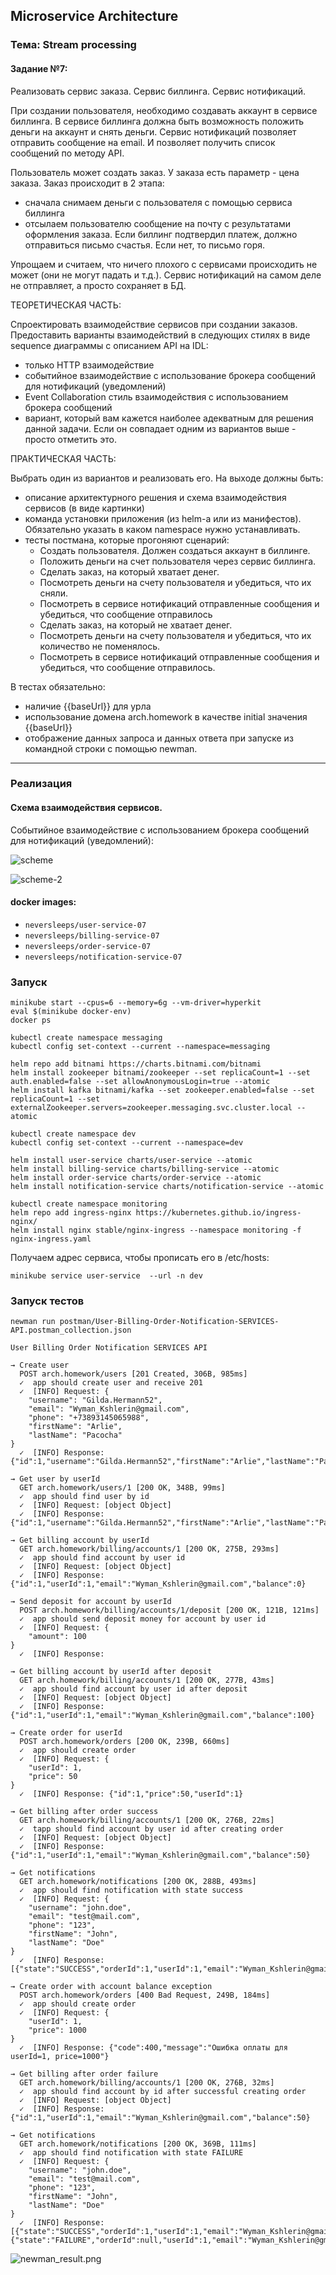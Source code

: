 ## Microservice Architecture
### Тема: Stream processing
#### Задание №7:

Реализовать сервис заказа. Сервис биллинга. Сервис нотификаций.

При создании пользователя, необходимо создавать аккаунт в сервисе биллинга.
В сервисе биллинга должна быть возможность положить деньги на аккаунт и снять деньги.
Сервис нотификаций позволяет отправить сообщение на email. И позволяет получить список сообщений по методу API.

Пользователь может создать заказ. У заказа есть параметр - цена заказа. Заказ происходит в 2 этапа:
- сначала снимаем деньги с пользователя с помощью сервиса биллинга
- отсылаем пользователю сообщение на почту с результатами оформления заказа. Если биллинг подтвердил платеж, должно отправиться письмо счастья. Если нет, то письмо горя.

Упрощаем и считаем, что ничего плохого с сервисами происходить не может (они не могут падать и т.д.). Сервис нотификаций на самом деле не отправляет, а просто сохраняет в БД.

ТЕОРЕТИЧЕСКАЯ ЧАСТЬ:

Спроектировать взаимодействие сервисов при создании заказов. Предоставить варианты взаимодействий в следующих стилях в виде sequence диаграммы с описанием API на IDL:
- только HTTP взаимодействие
- событийное взаимодействие с использование брокера сообщений для нотификаций (уведомлений)
- Event Collaboration cтиль взаимодействия с использованием брокера сообщений
- вариант, который вам кажется наиболее адекватным для решения данной задачи. Если он совпадает одним из вариантов выше - просто отметить это.

ПРАКТИЧЕСКАЯ ЧАСТЬ: 

Выбрать один из вариантов и реализовать его. На выходе должны быть:
- описание архитектурного решения и схема взаимодействия сервисов (в виде картинки)
- команда установки приложения (из helm-а или из манифестов). Обязательно указать в каком namespace нужно устанавливать.
- тесты постмана, которые прогоняют сценарий:
    - Создать пользователя. Должен создаться аккаунт в биллинге.
    - Положить деньги на счет пользователя через сервис биллинга.
    - Сделать заказ, на который хватает денег.
    - Посмотреть деньги на счету пользователя и убедиться, что их сняли.
    - Посмотреть в сервисе нотификаций отправленные сообщения и убедиться, что сообщение отправилось
    - Сделать заказ, на который не хватает денег.
    - Посмотреть деньги на счету пользователя и убедиться, что их количество не поменялось.
    - Посмотреть в сервисе нотификаций отправленные сообщения и убедиться, что сообщение отправилось.

В тестах обязательно:
- наличие {{baseUrl}} для урла
- использование домена arch.homework в качестве initial значения {{baseUrl}}
- отображение данных запроса и данных ответа при запуске из командной строки с помощью newman.

------------------------------------------------------------------
### Реализация

#### Схема взаимодействия сервисов.

Событийное взаимодействие с использованием брокера сообщений для нотификаций (уведомлений):

![scheme](./readme.asserts/scheme.png)

![scheme-2](./readme.asserts/scheme-2.png)

#### docker images:
- ```neversleeps/user-service-07```
- ```neversleeps/billing-service-07```
- ```neversleeps/order-service-07```
- ```neversleeps/notification-service-07```

### Запуск
```shell script
minikube start --cpus=6 --memory=6g --vm-driver=hyperkit
eval $(minikube docker-env)
docker ps
```

```shell script
kubectl create namespace messaging
kubectl config set-context --current --namespace=messaging

helm repo add bitnami https://charts.bitnami.com/bitnami
helm install zookeeper bitnami/zookeeper --set replicaCount=1 --set auth.enabled=false --set allowAnonymousLogin=true --atomic
helm install kafka bitnami/kafka --set zookeeper.enabled=false --set replicaCount=1 --set externalZookeeper.servers=zookeeper.messaging.svc.cluster.local --atomic

kubectl create namespace dev
kubectl config set-context --current --namespace=dev

helm install user-service charts/user-service --atomic
helm install billing-service charts/billing-service --atomic
helm install order-service charts/order-service --atomic
helm install notification-service charts/notification-service --atomic

kubectl create namespace monitoring
helm repo add ingress-nginx https://kubernetes.github.io/ingress-nginx/
helm install nginx stable/nginx-ingress --namespace monitoring -f nginx-ingress.yaml
```

Получаем адрес сервиса, чтобы прописать его в /etc/hosts: 
```shell script
minikube service user-service  --url -n dev
```

### Запуск тестов
```shell script
newman run postman/User-Billing-Order-Notification-SERVICES-API.postman_collection.json
```
```
User Billing Order Notification SERVICES API

→ Create user
  POST arch.homework/users [201 Created, 306B, 985ms]
  ✓  app should create user and receive 201
  ✓  [INFO] Request: {
    "username": "Gilda.Hermann52",
    "email": "Wyman_Kshlerin@gmail.com",
    "phone": "+73893145065988",
    "firstName": "Arlie",
    "lastName": "Pacocha"
}
  ✓  [INFO] Response: {"id":1,"username":"Gilda.Hermann52","firstName":"Arlie","lastName":"Pacocha","email":"Wyman_Kshlerin@gmail.com","phone":"+73893145065988"}

→ Get user by userId
  GET arch.homework/users/1 [200 OK, 348B, 99ms]
  ✓  app should find user by id
  ✓  [INFO] Request: [object Object]
  ✓  [INFO] Response: {"id":1,"username":"Gilda.Hermann52","firstName":"Arlie","lastName":"Pacocha","email":"Wyman_Kshlerin@gmail.com","phone":"+73893145065988"}

→ Get billing account by userId
  GET arch.homework/billing/accounts/1 [200 OK, 275B, 293ms]
  ✓  app should find account by user id
  ✓  [INFO] Request: [object Object]
  ✓  [INFO] Response: {"id":1,"userId":1,"email":"Wyman_Kshlerin@gmail.com","balance":0}

→ Send deposit for account by userId
  POST arch.homework/billing/accounts/1/deposit [200 OK, 121B, 121ms]
  ✓  app should send deposit money for account by user id
  ✓  [INFO] Request: {
    "amount": 100
}
  ✓  [INFO] Response: 

→ Get billing account by userId after deposit
  GET arch.homework/billing/accounts/1 [200 OK, 277B, 43ms]
  ✓  app should find account by user id after deposit
  ✓  [INFO] Request: [object Object]
  ✓  [INFO] Response: {"id":1,"userId":1,"email":"Wyman_Kshlerin@gmail.com","balance":100}

→ Create order for userId
  POST arch.homework/orders [200 OK, 239B, 660ms]
  ✓  app should create order
  ✓  [INFO] Request: {
    "userId": 1,
    "price": 50
}
  ✓  [INFO] Response: {"id":1,"price":50,"userId":1}

→ Get billing after order success
  GET arch.homework/billing/accounts/1 [200 OK, 276B, 22ms]
  ✓  tapp should find account by user id after creating order
  ✓  [INFO] Request: [object Object]
  ✓  [INFO] Response: {"id":1,"userId":1,"email":"Wyman_Kshlerin@gmail.com","balance":50}

→ Get notifications
  GET arch.homework/notifications [200 OK, 288B, 493ms]
  ✓  app should find notification with state success
  ✓  [INFO] Request: {
    "username": "john.doe",
    "email": "test@mail.com",
    "phone": "123",
    "firstName": "John",
    "lastName": "Doe"
}
  ✓  [INFO] Response: [{"state":"SUCCESS","orderId":1,"userId":1,"email":"Wyman_Kshlerin@gmail.com"}]

→ Create order with account balance exception
  POST arch.homework/orders [400 Bad Request, 249B, 184ms]
  ✓  app should create order
  ✓  [INFO] Request: {
    "userId": 1,
    "price": 1000
}
  ✓  [INFO] Response: {"code":400,"message":"Ошибка оплаты для userId=1, price=1000"}

→ Get billing after order failure
  GET arch.homework/billing/accounts/1 [200 OK, 276B, 32ms]
  ✓  app should find account by id after successful creating order
  ✓  [INFO] Request: [object Object]
  ✓  [INFO] Response: {"id":1,"userId":1,"email":"Wyman_Kshlerin@gmail.com","balance":50}

→ Get notifications
  GET arch.homework/notifications [200 OK, 369B, 111ms]
  ✓  app should find notification with state FAILURE
  ✓  [INFO] Request: {
    "username": "john.doe",
    "email": "test@mail.com",
    "phone": "123",
    "firstName": "John",
    "lastName": "Doe"
}
  ✓  [INFO] Response: [{"state":"SUCCESS","orderId":1,"userId":1,"email":"Wyman_Kshlerin@gmail.com"},{"state":"FAILURE","orderId":null,"userId":1,"email":"Wyman_Kshlerin@gmail.com"}]

```
![newman_result.png](./readme.asserts/postman-results.png)
